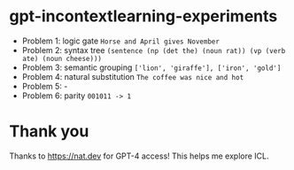 # gpt-incontextlearning-experiments

* Problem 1: logic gate `Horse and April gives November`
* Problem 2: syntax tree `(sentence (np (det the) (noun rat)) (vp (verb ate) (noun cheese)))`
* Problem 3: semantic grouping `['lion', 'giraffe'], ['iron', 'gold']`
* Problem 4: natural substitution `The coffee was nice and hot`
* Problem 5: -
* Problem 6: parity `001011 -> 1`

# Thank you

Thanks to https://nat.dev for GPT-4 access! This helps me explore ICL.
